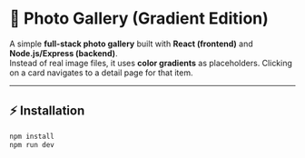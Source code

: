 # 📸 Photo Gallery (Gradient Edition)

A simple **full-stack photo gallery** built with **React (frontend)** and **Node.js/Express (backend)**.  
Instead of real image files, it uses **color gradients** as placeholders. Clicking on a card navigates to a detail page for that item.  

---

## ⚡ Installation
```bash
npm install
npm run dev
